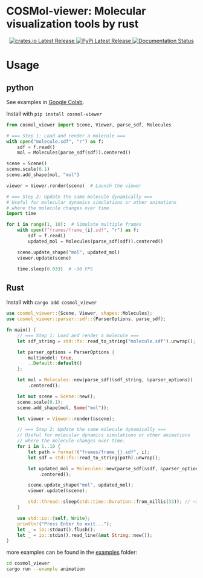 # COSMol-viewer: Molecular visualization tools by rust

<div align="center">
  <a href="https://crates.io/crates/cosmol_viewer">
    <img src="https://img.shields.io/crates/v/cosmol_viewer.svg" alt="crates.io Latest Release"/>
  </a>
  <a href="https://pypi.org/project/cosmol_viewer/">
    <img src="https://img.shields.io/pypi/v/cosmol_viewer.svg" alt="PyPi Latest Release"/>
  </a>
  <a href="https://cosmol-repl.github.io/COSMol-viewer">
    <img src="https://img.shields.io/badge/docs-latest-blue.svg" alt="Documentation Status"/>
  </a>
</div>

# Usage

## python
See examples in [Google Colab](https://colab.research.google.com/drive/1Sw72QWjQh_sbbY43jGyBOfF1AQCycmIx?usp=sharing).

Install with `pip install cosmol-viewer`

```python
from cosmol_viewer import Scene, Viewer, parse_sdf, Molecules

# === Step 1: Load and render a molecule ===
with open("molecule.sdf", "r") as f:
    sdf = f.read()
    mol = Molecules(parse_sdf(sdf)).centered()

scene = Scene()
scene.scale(0.1)
scene.add_shape(mol, "mol")

viewer = Viewer.render(scene)  # Launch the viewer

# === Step 2: Update the same molecule dynamically ===
# Useful for molecular dynamics simulations or other animations
# where the molecule changes over time.
import time

for i in range(1, 10):  # Simulate multiple frames
    with open(f"frames/frame_{i}.sdf", "r") as f:
        sdf = f.read()
        updated_mol = Molecules(parse_sdf(sdf)).centered()

    scene.update_shape("mol", updated_mol)
    viewer.update(scene)

    time.sleep(0.033)  # ~30 FPS
```

## Rust

Install with `cargo add cosmol_viewer`

```rust
use cosmol_viewer::{Scene, Viewer, shapes::Molecules};
use cosmol_viewer::parser::sdf::{ParserOptions, parse_sdf};

fn main() {
    // === Step 1: Load and render a molecule ===
    let sdf_string = std::fs::read_to_string("molecule.sdf").unwrap();

    let parser_options = ParserOptions {
        multimodel: true,
        ..Default::default()
    };

    let mol = Molecules::new(parse_sdf(&sdf_string, &parser_options))
        .centered();

    let mut scene = Scene::new();
    scene.scale(0.1);
    scene.add_shape(mol, Some("mol"));

    let viewer = Viewer::render(&scene);

    // === Step 2: Update the same molecule dynamically ===
    // Useful for molecular dynamics simulations or other animations
    // where the molecule changes over time.
    for i in 1..10 {
        let path = format!("frames/frame_{}.sdf", i);
        let sdf = std::fs::read_to_string(path).unwrap();

        let updated_mol = Molecules::new(parse_sdf(&sdf, &parser_options))
            .centered();

        scene.update_shape("mol", updated_mol);
        viewer.update(&scene);

        std::thread::sleep(std::time::Duration::from_millis(33)); // ~30 FPS
    }

    use std::io::{self, Write};
    println!("Press Enter to exit...");
    let _ = io::stdout().flush();
    let _ = io::stdin().read_line(&mut String::new());
}
```

more examples can be found in the [examples](https://github.com/COSMol-repl/COSMol-viewer/tree/main/cosmol_viewer/examples) folder:
```bash
cd cosmol_viewer
cargo run --example animation
```